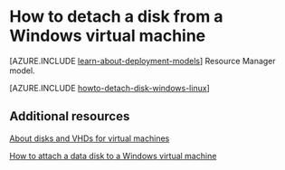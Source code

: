 <properties
	pageTitle="Detach a disk from a Windows VM | Azure"
	description="Learn to detach a disk from a virtual machine in Azure using the classic deployment model."
	services="virtual-machines"
	documentationCenter=""
	authors="cynthn"
	manager="timlt"
	editor=""
	tags="azure-service-management"/>

<tags
	ms.service="virtual-machines"
	ms.date="02/03/2016"
	wacn.date=""/>



# How to detach a disk from a Windows virtual machine

[AZURE.INCLUDE [learn-about-deployment-models](../includes/learn-about-deployment-models-classic-include.md)] Resource Manager model.


[AZURE.INCLUDE [howto-detach-disk-windows-linux](../includes/howto-detach-disk-windows-linux.md)]

## Additional resources

[About disks and VHDs for virtual machines](/documentation/articles/virtual-machines-disks-vhds)

[How to attach a data disk to a Windows virtual machine](/documentation/articles/storage-windows-attach-disk)
